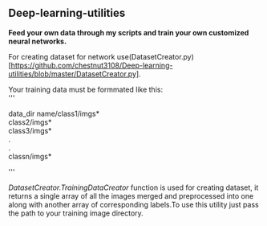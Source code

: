 ## Deep-learning-utilities
 
 **Feed your own data through my scripts and train your own customized neural networks.**
 
 For creating dataset for network use(DatasetCreator.py)[https://github.com/chestnut3108/Deep-learning-utilities/blob/master/DatasetCreator.py].
 
 Your training data must be formmated like this:  
 '''

  data_dir name/class1/imgs*      
                class2/imgs*      
                class3/imgs*      
                .    
                .      
                classn/imgs*      

'''

 
  _DatasetCreator.TrainingDataCreator_ function is used for creating dataset, it returns a single array of all the images merged and preprocessed into one along with another array of corresponding labels.To use this utility just pass the path to your training image directory.
 
